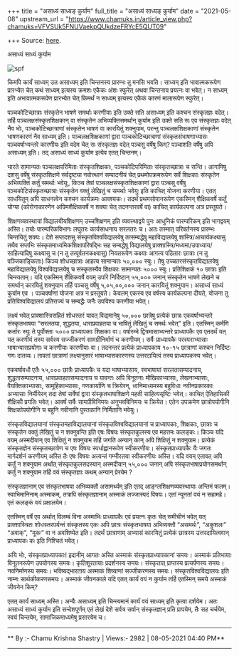 +++
title = "असाध्यं साध्यङ् कुर्याम"
full_title = "असाध्यं साध्यङ् कुर्याम"
date = "2021-05-08"
upstream_url = "https://www.chamuks.in/article_view.php?chamuks=VFVSUk5FNUVaekpQUkdzeFRYcE5QUT09"

+++
Source: [here](https://www.chamuks.in/article_view.php?chamuks=VFVSUk5FNUVaekpQUkdzeFRYcE5QUT09).

असाध्यं साध्यं कुर्याम 



![spf](article_img/CHAMU-1620472213asadhyam%20sadhyam%20kuryam%20(1).jpg)

किमपि कार्यं साध्यम् उत असाध्यम् इति चिन्तनस्य प्रारम्भः तु मनसि भवति।
साध्यम् इति भावात्मकरूपेण प्रारभ्येत चेत् कथं साध्यम् इत्यस्य क्रमशः
एकैकः अंशः स्फुरेत् अथवा चिन्तनाय प्रयत्नः वा भवेत्। न साध्यम् इति
अभावात्मकरूपेण प्रारभ्येत चेत् किमर्थं न साध्यम् इत्यस्य एकैकं कारणं
मालारूपेण स्फुरेत्।  
  
पञ्चकोटिच्छात्राः संस्कृतेन भाषणे समर्थाः करणीयाः इति उक्ते सति असाध्यम्
इति कश्चन संस्कृतज्ञः वदेत्। तर्हि पञ्चलक्षसंस्कृतशिक्षकान् वा संस्कृतेन
अभिव्यक्तिसमर्थान् कुर्याम इति उक्ते सति सः एव संस्कृतज्ञः वदेत् नैव
भोः, पञ्चकोटिच्छात्राणां संस्कृतेन भाषणं वा कारयितुं शक्नुयाम, परन्तु
पञ्चलक्षशिक्षकाणां संस्कृतेन भाषणकारणं नैव साध्यम् इति।
पञ्चलक्षशिक्षकाणां द्वारा पञ्चकोटिच्छात्राणां संस्कृतसंभाषणाभ्यासः
पञ्चवर्षाभ्यन्तरे कारणीयः इति वदेम चेत् सः संस्कृतज्ञः वदेत् पञ्चसु
वर्षेषु किम्? पञ्चाशति वर्षेषु अपि असाध्यम् इति। तद् असाध्यं साध्यं
कुर्याम इत्येव एतत् चिन्तनम्।  
  
भारते सामान्यतः पञ्चलक्षपरिमिताः संस्कृतशिक्षकाः, पञ्चकोटिपरिमिताः
संस्कृतच्छात्राः च सन्ति। आगामिषु दशसु वर्षेषु संस्कृतशिक्षणे
सर्वदृष्ट्या नवोत्त्थानं सम्पादनीयं चेत् प्रथमोपक्रमरूपेण सर्वे शिक्षकाः
संस्कृतेन अभिव्यक्तिं कर्तुं समर्थाः भवेयुः, किञ्च तेषां
पञ्चलक्षसंस्कृतशिक्षकाणां द्वारा पञ्चसु वर्षेषु पञ्चकोटिसंस्कृतच्छात्राः
संस्कृतेन वक्तुं लेखितुं च समर्थाः भवेयुः इति काचित् योजना करणीया। एतत्
साधयितुम् अपि साधनत्वेन कश्चन कार्यक्रमः आवश्यकः। तदर्थं प्रथमसोपानरूपेण
एकस्मिन् शैक्षिकवर्षे कर्तुं योग्या (कोरोनाकारणेन अग्रिमशैक्षिकवर्षे न
शक्या चेत् तदनन्तरवर्षे वा) काचित् कार्यकल्पना अत्र प्रस्तूयते।  
  
शिक्षणव्यवस्थायां विद्यालयीयशिक्षणम् उच्चशिक्षणम् इति व्यवस्थाद्वये पुनः
आधुनिकं पारम्परिकम् इति भागद्वयम् अस्ति। तयोः पारम्परिकविभागः लघुतरः
कार्यसाधनाय सरलतरः च। अतः तस्मात् परिवर्तनस्य प्रारम्भः चिन्तयितुं
शक्यः। देशे सप्तदशसु संस्कृतविश्वविद्यालयेषु तत्सम्बद्धेषु
महाविद्यालयेषु शास्त्रि/आचार्यकक्ष्यासु तथैव सप्तभिः
संस्कृतमाध्यमिकशिक्षापरिषद्भिः सह सम्बद्धेषु विद्यालयेषु
प्राक्शास्त्रि/मध्यमा/उपाध्याय/साहित्यादिषु कक्ष्यासु च (न तु
तत्पूर्वतनकक्ष्यासु) नियतरूपेण कक्ष्याः आगत्य पठितारः छात्राः (न तु
पञ्जिकाङ्किताः) किञ्च शोधच्छात्राः आहत्य सामान्यतः ५०,००० स्युः। तेषु
उच्चतरसंस्कृतविद्यालयेषु महाविद्यालयेषु विश्वविद्यालयेषु च संस्कृतस्यैव
शिक्षकाः सामान्यतः ५००० स्युः। प्रतिशिक्षकं १० छात्राः इति चिन्त्यताम्।
यदि एकस्मिन् शैक्षिकवर्षे वयम् उपरि निर्दिष्टान् ५५,००० जनान् संस्कृतेन
भाषणे लेखने च समर्थान् कारयितुं शक्नुयाम तर्हि पञ्चसु वर्षेषु
५,०५,००,००० जनान् कारयितुं शक्नुयाम। असाध्यं साध्यं कुर्याम एव ।
पञ्चवर्षाणां योजना अत्र न प्रस्तूयते। केवलम् एकस्य एव वर्षस्य
कार्यकल्पना दीयते, योजना तु प्रतिविश्वविद्यालयं प्रतिराज्यं च सम्बद्धैः
जनैः उपविश्य करणीया भवेत्।  
  
लक्ष्यं भवेत् प्राक्शास्त्रिसहितं शोधस्तरं यावत् विद्यमानेषु ५०,०००
छात्रेषु प्रत्येकं छात्रः एकवर्षाभ्यन्तरे संस्कृतभाषया “सरलतया,
शुद्धतया, धाराप्रवाहतया च भाषितुं लेखितुं च समर्थः भवेत्” इति। एतस्मिन्
कर्मणि कर्तारः स्युः ते पूर्वोक्ताः ५००० प्राध्यापकाः शिक्षकाः वा।
वर्षारम्भे द्वित्रमासाभ्यन्तरे प्राध्यापकैः एव एतदर्थं यत् यत् करणीयं
तस्य सर्वस्य सज्जीकरणं सामग्रीनिर्माणं च करणीयम्। सर्वैः प्राध्यापकैः
परस्पराभ्यासाः भाषाभ्यासप्रयोगाः च करणीयाः कारणीयाः वा। तदनन्तरं
प्रत्येकं प्राध्यापकाय १०-१५ छात्राणां कश्चन निर्दिष्टः गणः दातव्यः।
तावतां छात्राणां लक्ष्यानुसारं भाषाभ्यासकारणस्य उत्तरदायित्वं तस्य
प्राध्यापकस्य भवेत्।  
  
एकवर्षावधौ एतैः ५५,००० छात्रैः प्राध्यापकैः च यदा भाषाभ्यासाय,
स्वभाषायां सरलतासम्पादनाय, शुद्धतासम्पादनाय, धाराप्रवाहतासम्पादनाय च
यावन्तः अपि विनूतनाः मौखिकाभ्यासाः, लेखनाभ्यासाः, वैयक्तिकाभ्यासाः,
सामूहिकाभ्यासाः, गणकार्याणि च क्रियेरन्, ध्वनिमाध्यमस्य बहुविधाः
नवीनप्रकारकाः अभ्यासाः निर्मीयेरन् तदा तेषां सर्वेषां द्वारा
संस्कृतभाषाशिक्षणे महती साहित्यसृष्टिः भवेत्। काचित् ऐतिहासिकी शैक्षिकी
प्रगतिः भवेत्। आवर्षं सर्वैः सामग्रीविनिमयः अनुभवविनिमयः च क्रियेत। एतेन
उपक्रमेण छात्रोपयोगीनि शिक्षकोपयोगीनि च बहूनि नवीनानि पुस्तकानि
निर्मितानि भवेयुः।  
  
संस्कृतविद्यालयानां संस्कृतमहाविद्यालयानां संस्कृतविश्वविद्यालयानां च
प्राध्यापकाः, शिक्षकाः, छात्राः च संस्कृतेन वक्तुं लेखितुं च न
शक्नुवन्ति इति एषः विषयः संस्कृतकुलस्य एव महत्तमः कलङ्कः। किञ्च यदि वयम्
अस्मदीयान् एव शिक्षितुं न शक्नुयाम तर्हि जगति अन्यान् कान् अपि शिक्षितुं
न शक्नुयाम। प्रत्येकं संस्कृतज्ञेन संस्कृतच्छात्रेण च एषः विषयः
स्पर्धाह्वानरूपेण स्वीकरणीयः। संस्कृतप्राध्यापकैः यैः जगतः मार्गदर्शनं
करणीयम् अस्ति तैः एषः विषयः अत्यन्तं गम्भीरतया स्वीकरणीयः अस्ति। यदि
वयम् एतावत् अपि कर्तुं न शक्नुयाम अर्थात् संस्कृतकुलसदस्यान् अस्मदीयान्
५५,००० जनान् अपि संस्कृतभाषाप्रयोगसमर्थान् कर्तुं न शक्नुयाम तर्हि वयं
संस्कृतज्ञाः कथम् अन्यान् प्रेरयेम ?  
  
संस्कृतज्ञानाम् एव संस्कृतभाषया अभिव्यक्तौ असामर्थ्यम् इति एतद्
आङ्ग्लशिक्षणव्यवस्थायाः अन्तिमं फलम्। स्वाभिमानिनाम् अस्माकम्, तत्रापि
संस्कृतज्ञानाम् अस्माकं लज्जास्पदं विषयः। एतां न्यूनतां वयं न सहामहे।
एतं कलङ्कं वयं प्रक्षालयेम।  
  
एतस्मिन् वर्षे एव अर्थात् विलम्बं विना अस्माभिः प्राध्यापकैः एवं
प्रयत्नः कृतः चेत् समीचीनं भवेत् यत् प्राक्शास्त्रितः शोधस्तरपर्यन्तं
संस्कृतस्य एकः अपि छात्रः संस्कृतभाषया अभिव्यक्तौ “असमर्थः”, “अकुशलः”
“अवाक्”, “मूकः” वा न अवशिष्येत इति। तदर्थं छात्राणाम् अभ्यासं कारयितुं
प्रत्येकं छात्रस्य उत्तरदायित्ववान् प्राध्यापकः कः इति निश्चितं भवेत्।  
  
अयि भोः, संस्कृतप्राध्यापकाः! इदानीम् आगतः अस्ति अस्माकं
संस्कृतप्राध्यापकानां समयः। अस्माकं प्रतिभायाः विनूतनरूपेण उपयोगस्य
समयः। कृतिशूरतायाः प्रदर्शनस्य समयः। संस्कृतात् प्राप्तस्य प्रत्यर्पणस्य
समयः। नवनिर्माणस्य समयः। भविष्यद्भारताय अस्माकं शिष्याणां सज्जीकरणस्य
समयः। संस्कृतविश्वविद्यालयः इति नाम्नः सार्थकीकरणसमयः। अस्माकं जीवनकाले
यदि एतत् कार्यं वयं न कुर्याम तर्हि एतस्मिन् समये अस्माकं जीवनेन किम्?  
  
एतत् कार्यं साध्यम् अस्ति। अन्यैः असाध्यम् इति चिन्त्यमानं कार्यं वयं
साध्यम् इति कृत्वा दर्शयेम। अतः असाध्यं साध्यं कुर्याम इति सन्देशपूर्णम्
एतं लेखं देशे सर्वत्र सर्वान् संस्कृतज्ञान् प्रति प्रापयेम, तैः सह
चर्चयेम, स्वयं चिन्तयेम, सामाजिकमाध्यमेषु प्रसारयेम च।  
  

------------------------------------------------------------------------

** By :- Chamu Krishna Shastry \| Views:- 2982 \| 08-05-2021 04:40
PM**  

------------------------------------------------------------------------


